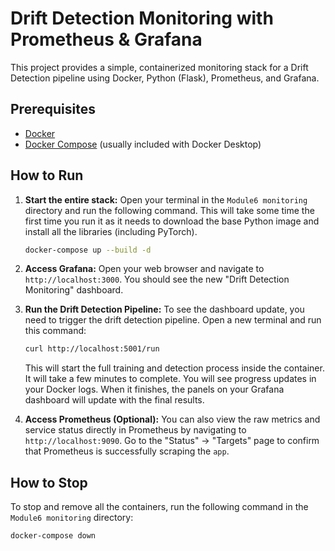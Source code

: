 # Drift Detection Monitoring with Prometheus & Grafana

This project provides a simple, containerized monitoring stack for a Drift Detection pipeline using Docker, Python (Flask), Prometheus, and Grafana.

## Prerequisites

- [Docker](https://docs.docker.com/get-docker/)
- [Docker Compose](https://docs.docker.com/compose/install/) (usually included with Docker Desktop)

## How to Run

1.  **Start the entire stack:**
    Open your terminal in the `Module6 monitoring` directory and run the following command. This will take some time the first time you run it as it needs to download the base Python image and install all the libraries (including PyTorch).
    ```bash
    docker-compose up --build -d
    ```

2.  **Access Grafana:**
    Open your web browser and navigate to `http://localhost:3000`.
    You should see the new "Drift Detection Monitoring" dashboard.

3.  **Run the Drift Detection Pipeline:**
    To see the dashboard update, you need to trigger the drift detection pipeline. Open a new terminal and run this command:

    ```bash
    curl http://localhost:5001/run
    ```
    This will start the full training and detection process inside the container. It will take a few minutes to complete. You will see progress updates in your Docker logs. When it finishes, the panels on your Grafana dashboard will update with the final results.

4.  **Access Prometheus (Optional):**
    You can also view the raw metrics and service status directly in Prometheus by navigating to `http://localhost:9090`. Go to the "Status" -> "Targets" page to confirm that Prometheus is successfully scraping the `app`.

## How to Stop

To stop and remove all the containers, run the following command in the `Module6 monitoring` directory:
```bash
docker-compose down
``` 